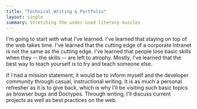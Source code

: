 ```yaml
---
title: "Technical Writing & Portfolio"
layout: single
summary: Stretching the under used literary muscles
---
```

I'm going to start with what I've learned. I've learned that staying on top of the web takes time. I've learned that the cutting edge of a corporate intranet is not the same as the cutting edge. I've learned that people lose basic skills when they -- the skills -- are left to atrophy. Mostly, I've learned that the best way to teach yourself is to try and teach someone else.

If I had a mission statement, it would be to inform myself and the developer community through casual, instructional writing. It is as much a personal refresher as it is to give back, which is why I'll be visiting such basic topics as browser bugs and Doctypes. Through writing, I'll discuss current projects as well as best practices on the web.
